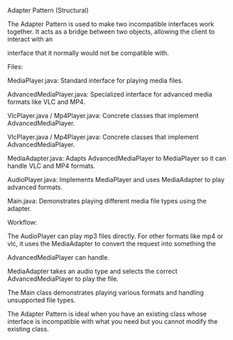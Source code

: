Adapter Pattern (Structural)

The Adapter Pattern is used to make two incompatible interfaces work together. It acts as a bridge between two objects, allowing the client to interact with an

interface that it normally would not be compatible with.

Files:

MediaPlayer.java: Standard interface for playing media files.

AdvancedMediaPlayer.java: Specialized interface for advanced media formats like VLC and MP4.

VlcPlayer.java / Mp4Player.java: Concrete classes that implement AdvancedMediaPlayer.

VlcPlayer.java / Mp4Player.java: Concrete classes that implement AdvancedMediaPlayer.

MediaAdapter.java: Adapts AdvancedMediaPlayer to MediaPlayer so it can handle VLC and MP4 formats.

AudioPlayer.java: Implements MediaPlayer and uses MediaAdapter to play advanced formats.

Main.java: Demonstrates playing different media file types using the adapter.

Workflow:

The AudioPlayer can play mp3 files directly. For other formats like mp4 or vlc, it uses the MediaAdapter to convert the request into something the

AdvancedMediaPlayer can handle.

MediaAdapter takes an audio type and selects the correct AdvancedMediaPlayer to play the file.

The Main class demonstrates playing various formats and handling unsupported file types.

The Adapter Pattern is ideal when you have an existing class whose interface is incompatible with what you need but you cannot modify the existing class.
